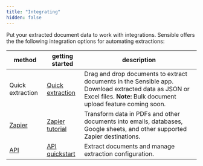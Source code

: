```yaml
---
title: "Integrating"
hidden: false
---
```


Put your extracted document data to work with integrations. Sensible offers the the following integration options for automating extractions: 

| method                         | getting started                               | description                                                  |
| ------------------------------ | --------------------------------------------- | ------------------------------------------------------------ |
| Quick extraction                  | [Quick extraction](doc:excel)                    | Drag and drop documents to extract documents in the Sensible app. Download extracted data as JSON or Excel files. **Note:**  Bulk document upload feature coming soon. |
| [Zapier](doc:zapier)           | [Zapier tutorial](doc:zapier-getting-started) | Transform data in PDFs and other documents into emails, databases, Google sheets, and other supported Zapier destinations. |
| [API](ref:hoosing-an-endpoint) | [API quickstart](doc:quickstart)              | Extract documents and manage extraction configuration.       |

